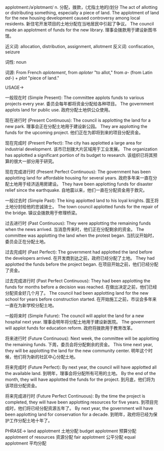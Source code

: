 applotment:/əˈplɒtmənt/
n.
分配，拨款，(尤指土地的)划分
The act of allotting or distributing something, especially a piece of land.
The applotment of land for the new housing development caused controversy among local residents.  新住宅开发项目的土地分配在当地居民中引起了争议。
The council made an applotment of funds for the new library. 理事会拨款用于建设新图书馆。

近义词: allocation, distribution, assignment, allotment
反义词: confiscation, seizure

词性: noun

词源: From French *aplotement*, from *aploter* "to allot," from *a-* (from Latin *ad-*) + *plot* "piece of land."


USAGE->

一般现在时 (Simple Present):
The committee applots funds to various projects every year. 委员会每年都将资金分配给各种项目。
The government applots land for public use. 政府分配土地供公众使用。


现在进行时 (Present Continuous):
The council is applotting the land for a new park. 理事会正在分配土地用于建设新公园。
They are applotting the funds for the upcoming project.  他们正在为即将到来的项目分配资金。


现在完成时 (Present Perfect):
The city has applotted a large area for industrial development. 该市已划拨大片区域用于工业发展。
The organization has applotted a significant portion of its budget to research. 该组织已将其预算的很大一部分用于研究。


现在完成进行时 (Present Perfect Continuous):
The government has been applotting land for affordable housing for several years. 政府多年来一直在分配土地用于经济适用房建设。
They have been applotting funds for disaster relief since the earthquake.  自地震以来，他们一直在分配资金用于救灾。


一般过去时 (Simple Past):
The king applotted land to his loyal knights. 国王将土地分封给他的忠诚骑士。
The town council applotted funds for the repair of the bridge. 镇议会拨款用于修理桥梁。


过去进行时 (Past Continuous):
They were applotting the remaining funds when the news arrived. 当消息传来时，他们正在分配剩余的资金。
The committee was applotting the land when the protest began. 当抗议开始时，委员会正在分配土地。


过去完成时 (Past Perfect):
The government had applotted the land before the developers arrived. 在开发商到达之前，政府已经分配了土地。
They had applotted the funds before the project began. 在项目开始之前，他们已经分配了资金。


过去完成进行时 (Past Perfect Continuous):
They had been applotting the funds for months before a decision was reached. 在做出决定之前，他们已经分配资金好几个月了。
The council had been applotting land for the new school for years before construction started. 在开始施工之前，市议会多年来一直在为新学校分配土地。


一般将来时 (Simple Future):
The council will applot the land for a new hospital next year. 理事会明年将分配土地用于建设新医院。
The government will applot funds for education reform. 政府将拨款用于教育改革。


将来进行时 (Future Continuous):
Next week, the committee will be applotting the remaining funds. 下周，委员会将分配剩余的资金。
This time next year, they will be applotting the land for the new community center. 明年这个时候，他们将为新的社区中心分配土地。


将来完成时 (Future Perfect):
By next year, the council will have applotted all the available land. 到明年，理事会将分配所有可用的土地。
By the end of the month, they will have applotted the funds for the project. 到月底，他们将为该项目分配资金。


将来完成进行时 (Future Perfect Continuous):
By the time the project is completed, they will have been applotting resources for five years. 到项目完成时，他们将已经分配资源五年了。
By next year, the government will have been applotting land for conservation for a decade. 到明年，政府将已经为保护工作分配土地十年了。


PHRASE->
land applotment 土地分配
budget applotment 预算分配
applotment of resources 资源分配
fair applotment 公平分配
equal applotment 平均分配
